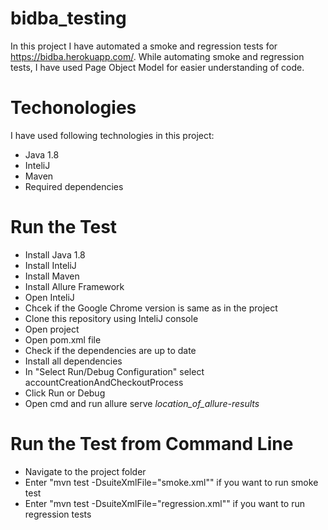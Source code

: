 # bidba_testing
In this project I have automated a smoke and regression tests for https://bidba.herokuapp.com/. While automating smoke and regression tests, I have used Page Object Model for easier understanding of code.    

# Techonologies 

I have used following technologies in this project:
- Java 1.8
- InteliJ
- Maven
- Required dependencies


# Run the Test

- Install Java 1.8
- Install InteliJ
- Install Maven
- Install Allure Framework
- Open InteliJ 
- Chcek if the Google Chrome version is same as in the project
- Clone this repository using InteliJ console
- Open project
- Open pom.xml file
- Check if the dependencies are up to date
- Install all dependencies
- In "Select Run/Debug Configuration" select accountCreationAndCheckoutProcess
- Click Run or Debug
- Open cmd and run allure serve *location_of_allure-results*

# Run the Test from Command Line

- Navigate to the project folder
- Enter "mvn test -DsuiteXmlFile="smoke.xml"" if you want to run smoke test
- Enter "mvn test -DsuiteXmlFile="regression.xml"" if you want to run regression tests
